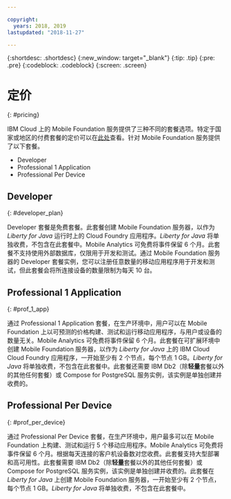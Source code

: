 ```yaml
---

copyright:
  years: 2018, 2019
lastupdated: "2018-11-27"

---
```


{:shortdesc: .shortdesc}
{:new_window: target="_blank"}
{:tip: .tip}
{:pre: .pre}
{:codeblock: .codeblock}
{:screen: .screen}

# 定价
{: #pricing}

IBM Cloud 上的 Mobile Foundation 服务提供了三种不同的套餐选项。特定于国家或地区的付费套餐的定价可以在[此处](https://cloud.ibm.com/catalog/services/mobile-foundation)查看。针对 Mobile Foundation 服务提供了以下套餐。
* Developer 
* Professional 1 Application
* Professional Per Device

## Developer
{: #developer_plan}

Developer 套餐是免费套餐。此套餐创建 Mobile Foundation 服务器，以作为 *Liberty for Java* 运行时上的 Cloud Foundry 应用程序。*Liberty for Java* 将单独收费，不包含在此套餐中。Mobile Analytics 可免费将事件保留 6 个月。此套餐不支持使用外部数据库，仅限用于开发和测试。通过 Mobile Foundation 服务器的 Developer 套餐实例，您可以注册任意数量的移动应用程序用于开发和测试，但此套餐会将所连接设备的数量限制为每天 10 台。

## Professional 1 Application
{: #prof_1_app}

通过 Professional 1 Application 套餐，在生产环境中，用户可以在 Mobile Foundation 上以可预测的价格构建、测试和运行移动应用程序，与用户或设备的数量无关。Mobile Analytics 可免费将事件保留 6 个月。此套餐在可扩展环境中创建 Mobile Foundation 服务器，以作为 *Liberty for Java* 上的 IBM Cloud Cloud Foundry 应用程序，一开始至少有 2 个节点，每个节点 1 GB。*Liberty for Java* 将单独收费，不包含在此套餐中。此套餐还需要 IBM Db2（除**轻量**套餐以外的其他任何套餐）或 Compose for PostgreSQL 服务实例，该实例是单独创建并收费的。

## Professional Per Device
{: #prof_per_device}

通过 Professional Per Device 套餐，在生产环境中，用户最多可以在 Mobile Foundation 上构建、测试和运行 5 个移动应用程序。Mobile Analytics 可免费将事件保留 6 个月。根据每天连接的客户机设备数对您收费。此套餐支持大型部署和高可用性。此套餐需要 IBM Db2（除**轻量**套餐以外的其他任何套餐）或 Compose for PostgreSQL 服务实例，该实例是单独创建并收费的。此套餐在 *Liberty for Java* 上创建 Mobile Foundation 服务器，一开始至少有 2 个节点，每个节点 1 GB。*Liberty for Java* 将单独收费，不包含在此套餐中。
